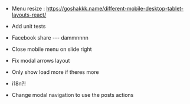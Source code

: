 * Menu resize : https://goshakkk.name/different-mobile-desktop-tablet-layouts-react/
* Add unit tests

* Facebook share --- dammnnnn
* Close mobile menu on slide right
* Fix modal arrows layout
* Only show load more if theres more
* i18n?!
* Change modal navigation to use the posts actions